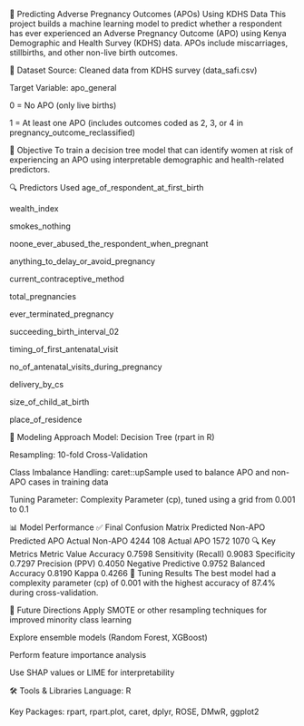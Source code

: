 🍼 Predicting Adverse Pregnancy Outcomes (APOs) Using KDHS Data
This project builds a machine learning model to predict whether a respondent has ever experienced an Adverse Pregnancy Outcome (APO) using Kenya Demographic and Health Survey (KDHS) data. APOs include miscarriages, stillbirths, and other non-live birth outcomes.

📂 Dataset
Source: Cleaned data from KDHS survey (data_safi.csv)

Target Variable: apo_general

0 = No APO (only live births)

1 = At least one APO (includes outcomes coded as 2, 3, or 4 in pregnancy_outcome_reclassified)

🧠 Objective
To train a decision tree model that can identify women at risk of experiencing an APO using interpretable demographic and health-related predictors.

🔍 Predictors Used
age_of_respondent_at_first_birth

wealth_index

smokes_nothing

noone_ever_abused_the_respondent_when_pregnant

anything_to_delay_or_avoid_pregnancy

current_contraceptive_method

total_pregnancies

ever_terminated_pregnancy

succeeding_birth_interval_02

timing_of_first_antenatal_visit

no_of_antenatal_visits_during_pregnancy

delivery_by_cs

size_of_child_at_birth

place_of_residence

🔧 Modeling Approach
Model: Decision Tree (rpart in R)

Resampling: 10-fold Cross-Validation

Class Imbalance Handling: caret::upSample used to balance APO and non-APO cases in training data

Tuning Parameter: Complexity Parameter (cp), tuned using a grid from 0.001 to 0.1

📊 Model Performance
✅ Final Confusion Matrix
Predicted Non-APO	Predicted APO
Actual Non-APO	4244	108
Actual APO	1572	1070
🔍 Key Metrics
Metric	Value
Accuracy	0.7598
Sensitivity (Recall)	0.9083
Specificity	0.7297
Precision (PPV)	0.4050
Negative Predictive	0.9752
Balanced Accuracy	0.8190
Kappa	0.4266
🔬 Tuning Results
The best model had a complexity parameter (cp) of 0.001 with the highest accuracy of 87.4% during cross-validation.

🚀 Future Directions
Apply SMOTE or other resampling techniques for improved minority class learning

Explore ensemble models (Random Forest, XGBoost)

Perform feature importance analysis

Use SHAP values or LIME for interpretability

🛠️ Tools & Libraries
Language: R

Key Packages: rpart, rpart.plot, caret, dplyr, ROSE, DMwR, ggplot2
